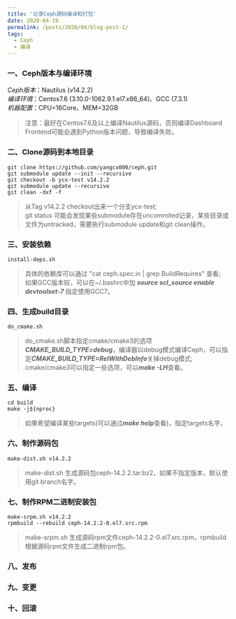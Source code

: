 ```yaml
---
title: '记录Ceph源码编译和打包'
date: 2020-04-19
permalink: /posts/2020/04/blog-post-1/
tags:
  - Ceph
  - 编译
---
```


### 一、Ceph版本与编译环境

*Ceph版本*：Nautilus (v14.2.2) <br>
*编译环境*：Centos7.6 (3.10.0-1062.9.1.el7.x86_64)、GCC (7.3.1) <br>
*机器配置*：CPU=16Core、MEM=32GB
> 注意：最好在Centos7.6及以上编译Nautilus源码，否则编译Dashboard Frontend可能会遇到Python版本问题，导致编译失败。

### 二、Clone源码到本地目录

```shell
git clone https://github.com/yangcx000/ceph.git
git submodule update --init --recursive
git checkout -b ycx-test v14.2.2
git submodule update --recursive
git clean -dxf -f
```

> 从Tag v14.2.2 checkout出来一个分支ycx-test; <br>
> git status 可能会发现某些submodule存在uncommited记录，某些目录或文件为untracked，需要执行submodule update和git clean操作。

### 三、安装依赖

```shell
install-deps.sh
```

> 具体的依赖库可以通过 "cat ceph.spec.in | grep BuildRequires" 查看; <br>
> 如果GCC版本较，可以在~/.bashrc中加 ***source scl_source enable devtoolset-7*** 指定使用GCC7。

### 四、生成build目录

```shell
do_cmake.sh
```

> do_cmake.sh脚本指定cmake/cmake3的选项***CMAKE_BUILD_TYPE=debug***，编译器以debug模式编译Ceph，可以指定***CMAKE_BUILD_TYPE=RelWithDebInfo***关掉debug模式; <br>
> cmake/cmake3可以指定一些选项，可以***make -LH***查看。

### 五、编译

```shell
cd build
make -j${nproc}
```

> 如果希望编译某些targets(可以通过***make help***查看)，指定targets名字。

### 六、制作源码包

```shell
make-dist.sh v14.2.2
```

> make-dist.sh 生成源码包ceph-14.2.2.tar.bz2，如果不指定版本，默认使用git branch名字。

### 七、制作RPM二进制安装包

```shell
make-srpm.sh v14.2.2
rpmbuild --rebuild ceph-14.2.2-0.el7.src.rpm
```

> make-srpm.sh 生成源码rpm文件ceph-14.2.2-0.el7.src.rpm，rpmbuild根据源码rpm文件生成二进制rpm包。

### 八、发布

### 九、变更

### 十、回滚